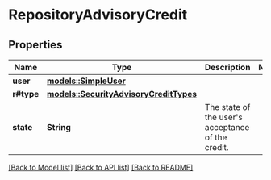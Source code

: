 # RepositoryAdvisoryCredit

## Properties

Name | Type | Description | Notes
------------ | ------------- | ------------- | -------------
**user** | [**models::SimpleUser**](simple-user.md) |  | 
**r#type** | [**models::SecurityAdvisoryCreditTypes**](security-advisory-credit-types.md) |  | 
**state** | **String** | The state of the user's acceptance of the credit. | 

[[Back to Model list]](../README.md#documentation-for-models) [[Back to API list]](../README.md#documentation-for-api-endpoints) [[Back to README]](../README.md)


